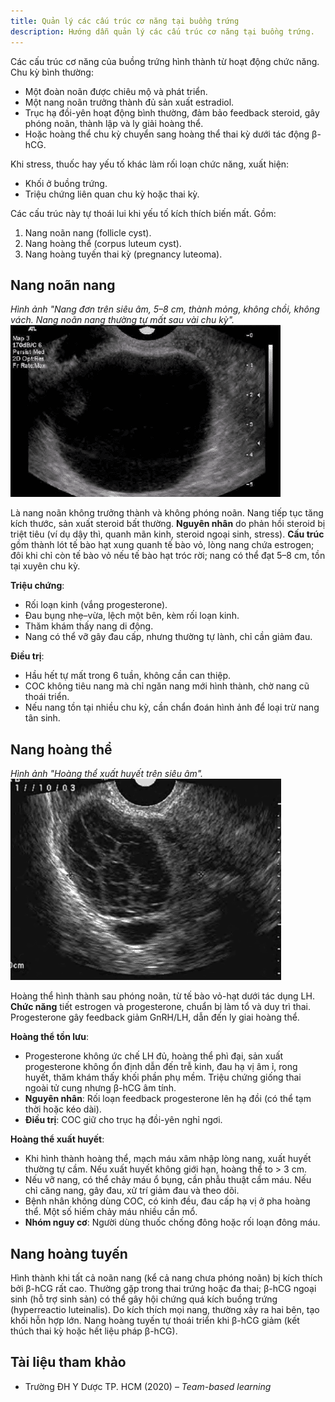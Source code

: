 ```yaml
---
title: Quản lý các cấu trúc cơ năng tại buồng trứng
description: Hướng dẫn quản lý các cấu trúc cơ năng tại buồng trứng.
---
```


Các cấu trúc cơ năng của buồng trứng hình thành từ hoạt động chức năng. Chu kỳ bình thường:

- Một đoàn noãn được chiêu mộ và phát triển.
- Một nang noãn trưởng thành đủ sản xuất estradiol.
- Trục hạ đồi-yên hoạt động bình thường, đảm bảo feedback steroid, gây phóng noãn, thành lập và ly giải hoàng thể.
- Hoặc hoàng thể chu kỳ chuyển sang hoàng thể thai kỳ dưới tác động β-hCG.

Khi stress, thuốc hay yếu tố khác làm rối loạn chức năng, xuất hiện:

- Khối ở buồng trứng.
- Triệu chứng liên quan chu kỳ hoặc thai kỳ.

Các cấu trúc này tự thoái lui khi yếu tố kích thích biến mất. Gồm:

1. Nang noãn nang (follicle cyst).
2. Nang hoàng thể (corpus luteum cyst).
3. Nang hoàng tuyến thai kỳ (pregnancy luteoma).

## Nang noãn nang

_Hình ảnh "Nang đơn trên siêu âm, 5–8 cm, thành mỏng, không chồi, không vách. Nang noãn nang thường tự mất sau vài chu kỳ"._
![Nang noãn nang trên siêu âm](./_images/quan-ly-cac-cau-truc-co-nang-buong-trung/nang-noan-nang-tren-sieu-am.png)

Là nang noãn không trưởng thành và không phóng noãn. Nang tiếp tục tăng kích thước, sản xuất steroid bất thường. **Nguyên nhân** do phản hồi steroid bị triệt tiêu (ví dụ dậy thì, quanh mãn kinh, steroid ngoại sinh, stress). **Cấu trúc** gồm thành lót tế bào hạt xung quanh tế bào vỏ, lòng nang chứa estrogen; đôi khi chỉ còn tế bào vỏ nếu tế bào hạt tróc rời; nang có thể đạt 5–8 cm, tồn tại xuyên chu kỳ.

**Triệu chứng**:

- Rối loạn kinh (vắng progesterone).
- Đau bụng nhẹ–vừa, lệch một bên, kèm rối loạn kinh.
- Thăm khám thấy nang di động.
- Nang có thể vỡ gây đau cấp, nhưng thường tự lành, chỉ cần giảm đau.

**Điều trị**:

- Hầu hết tự mất trong 6 tuần, không cần can thiệp.
- COC không tiêu nang mà chỉ ngăn nang mới hình thành, chờ nang cũ thoái triển.
- Nếu nang tồn tại nhiều chu kỳ, cần chẩn đoán hình ảnh để loại trừ nang tân sinh.

## Nang hoàng thể

_Hình ảnh "Hoàng thể xuất huyết trên siêu âm"._
![Hoàng thể xuất huyết trên siêu âm](./_images/quan-ly-cac-cau-truc-co-nang-buong-trung/hoang-the-xuat-huyet-tren-sieu-am.png)

Hoàng thể hình thành sau phóng noãn, từ tế bào vỏ-hạt dưới tác dụng LH. **Chức năng** tiết estrogen và progesterone, chuẩn bị làm tổ và duy trì thai. Progesterone gây feedback giảm GnRH/LH, dẫn đến ly giai hoàng thể.

**Hoàng thể tồn lưu**:

- Progesterone không ức chế LH đủ, hoàng thể phì đại, sản xuất progesterone không ổn định dẫn đến trễ kinh, đau hạ vị âm ỉ, rong huyết, thăm khám thấy khối phần phụ mềm. Triệu chứng giống thai ngoài tử cung nhưng β-hCG âm tính.
- **Nguyên nhân**: Rối loạn feedback progesterone lên hạ đồi (có thể tạm thời hoặc kéo dài).
- **Điều trị**: COC giữ cho trục hạ đồi-yên nghỉ ngơi.

**Hoàng thể xuất huyết**:

- Khi hình thành hoàng thể, mạch máu xâm nhập lòng nang, xuất huyết thường tự cầm. Nếu xuất huyết không giới hạn, hoàng thể to > 3 cm.
- Nếu vỡ nang, có thể chảy máu ổ bụng, cần phẫu thuật cầm máu. Nếu chỉ căng nang, gây đau, xử trí giảm đau và theo dõi.
- Bệnh nhân không dùng COC, có kinh đều, đau cấp hạ vị ở pha hoàng thể. Một số hiếm chảy máu nhiều cần mổ.
- **Nhóm nguy cơ**: Người dùng thuốc chống đông hoặc rối loạn đông máu.

## Nang hoàng tuyến

Hình thành khi tất cả noãn nang (kể cả nang chưa phóng noãn) bị kích thích bởi β-hCG rất cao. Thường gặp trong thai trứng hoặc đa thai; β-hCG ngoại sinh (hỗ trợ sinh sản) có thể gây hội chứng quá kích buồng trứng (hyperreactio luteinalis). Do kích thích mọi nang, thường xảy ra hai bên, tạo khối hỗn hợp lớn. Nang hoàng tuyến tự thoái triển khi β-hCG giảm (kết thúch thai kỳ hoặc hết liệu pháp β-hCG).

## Tài liệu tham khảo

- Trường ĐH Y Dược TP. HCM (2020) – _Team-based learning_
